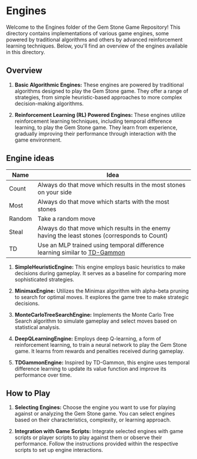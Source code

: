 Engines
===

Welcome to the Engines folder of the Gem Stone Game Repository! This directory contains implementations of various game engines, some powered by traditional algorithms and others by advanced reinforcement learning techniques. Below, you'll find an overview of the engines available in this directory.

Overview
---

1. **Basic Algorithmic Engines:**
These engines are powered by traditional algorithms designed to play the Gem Stone game. They offer a range of strategies, from simple heuristic-based approaches to more complex decision-making algorithms.
  
2. **Reinforcement Learning (RL) Powered Engines:**
These engines utilize reinforcement learning techniques, including temporal difference learning, to play the Gem Stone game. They learn from experience, gradually improving their performance through interaction with the game environment.

Engine ideas
---

| Name | Idea |
|-----------------|-----------------|
| Count | Always do that move which results in the most stones on your side |
| Most |  Always do that move which starts with the most stones |
| Random | Take a random move |
| Steal | Always do that move which results in the enemy having the least stones (corresponds to Count) |
| TD | Use an MLP trained using temporal difference learning similar to [TD-Gammon](https://dl.acm.org/doi/10.1145/203330.203343) |

1. **SimpleHeuristicEngine:**
This engine employs basic heuristics to make decisions during gameplay. It serves as a baseline for comparing more sophisticated strategies.
  
2. **MinimaxEngine:**
Utilizes the Minimax algorithm with alpha-beta pruning to search for optimal moves. It explores the game tree to make strategic decisions.
  
3. **MonteCarloTreeSearchEngine:**
Implements the Monte Carlo Tree Search algorithm to simulate gameplay and select moves based on statistical analysis.
  
4. **DeepQLearningEngine:**
Employs deep Q-learning, a form of reinforcement learning, to train a neural network to play the Gem Stone game. It learns from rewards and penalties received during gameplay.
  
5. **TDGammonEngine:**
Inspired by TD-Gammon, this engine uses temporal difference learning to update its value function and improve its performance over time.

How to Play
---

1. **Selecting Engines:**
    Choose the engine you want to use for playing against or analyzing the Gem Stone game. You can select engines based on their characteristics, complexity, or learning approach.
  
2. **Integration with Game Scripts:**
    Integrate selected engines with game scripts or player scripts to play against them or observe their performance. Follow the instructions provided within the respective scripts to set up engine interactions.
